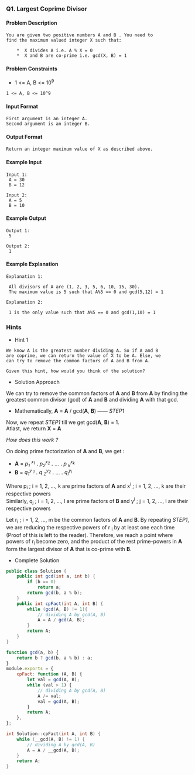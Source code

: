 ### Q1. Largest Coprime Divisor
#### Problem Description
```text
You are given two positive numbers A and B . You need to 
find the maximum valued integer X such that:

    *  X divides A i.e. A % X = 0
    *  X and B are co-prime i.e. gcd(X, B) = 1
```

#### Problem Constraints
* <p>1 &lt;= A, B &lt;= 10<sup>9</sup></p>
```text
1 <= A, B <= 10^9
```
#### Input Format
```text
First argument is an integer A.
Second argument is an integer B.
```
#### Output Format
```text
Return an integer maximum value of X as described above.
```
#### Example Input
```text
Input 1:
 A = 30
 B = 12

Input 2:
 A = 5
 B = 10
```
#### Example Output
```text
Output 1:
 5
 
Output 2:
 1
```
#### Example Explanation
```text
Explanation 1:

 All divisors of A are (1, 2, 3, 5, 6, 10, 15, 30). 
 The maximum value is 5 such that A%5 == 0 and gcd(5,12) = 1

Explanation 2:

 1 is the only value such that A%5 == 0 and gcd(1,10) = 1
```
### Hints
* Hint 1
```text
We know A is the greatest number dividing A. So if A and B 
are coprime, we can return the value of X to be A. Else, we 
can try to remove the common factors of A and B from A.

Given this hint, how would you think of the solution?
```
* Solution Approach

<div><p>We can try to remove the common factors of 
<strong>A</strong> and <strong>B</strong> from 
<strong>A</strong> by finding the greatest common 
divisor (gcd) of <strong>A</strong> and 
<strong>B</strong> and dividing 
<strong>A</strong> with that gcd.</p>
<ul>
  <li>Mathematically, <strong>A</strong> = 
<strong>A</strong> / gcd(<strong>A</strong>, 
<strong>B</strong>) —— <em>STEP1</em></li>
</ul>
<p>Now, we repeat <em>STEP1</em> till we get 
gcd(<strong>A</strong>, <strong>B</strong>) = 1.<br>
Atlast, we return <strong>X</strong> = 
<strong>A</strong></p>
<p><em>How does this work ?</em></p>
<p>On doing prime factorization of <strong>A</strong> 
and <strong>B</strong>, we get :</p>
<ul>
  <li><strong>A</strong> = <em>p<sub>1</sub>
    <sup>x<sub>1</sub></sup></em> <strong>.</strong> 
    <em>p<sub>2</sub><sup>x<sub>2</sub></sup></em> 
    <strong>.</strong> …   <strong>.</strong> <em>p
    <sub>k</sub><sup>x<sub>k</sub></sup></em></li>
  <li><strong>B</strong> = <em>q<sub>1</sub><sup>y
    <sub>1</sub></sup></em> <strong>.</strong> <em>q
    <sub>2</sub><sup>y<sub>2</sub></sup></em> 
    <strong>.</strong> … <strong>.</strong> 
    <em>q<sub>l</sub><sup>y<sub>l</sub></sup></em></li>
</ul>
<p>Where p<sub>i</sub> ; i = 1, 2, ..., k are prime factors 
of <strong>A</strong> and x<sup>i</sup> ; i = 1, 2, …, k 
are their respective powers<br>
Similarly, q<sub>j</sub> ; i = 1, 2, ..., l are prime factors 
of <strong>B</strong> and y<sup>i</sup> ; j = 1, 2, …, l are 
their respective powers</p>
<p>Let r<sub>i</sub> ; i = 1, 2, ..., m be the common factors 
of <strong>A</strong> and <strong>B</strong>. By repeating 
<em>STEP1</em>, we are reducing the respective powers of r
<sub>i</sub> by at least one each time (Proof of this is 
left to the reader). Therefore, we reach a point where 
powers of r<sub>i</sub> become zero, and the product of 
the rest prime-powers in <strong>A</strong> form the largest 
divisor of <strong>A</strong> that is co-prime with 
<strong>B</strong>.</p></div>

* Complete Solution
```java
public class Solution {
    public int gcd(int a, int b) {
        if (b == 0)
            return a;
        return gcd(b, a % b);
    }
    public int cpFact(int A, int B) {
        while (gcd(A, B) != 1){
            // dividing A by gcd(A, B)
            A = A / gcd(A, B);
        }
        return A;
    }
}
```

```javascript
function gcd(a, b) {
    return b ? gcd(b, a % b) : a;
}
module.exports = {
    cpFact: function (A, B) {
        let val = gcd(A, B);
        while (val > 1) {
            // dividing A by gcd(A, B)
            A /= val;
            val = gcd(A, B);
        }
        return A;
    },
};
```

```cpp
int Solution::cpFact(int A, int B) {
    while (__gcd(A, B) != 1) {
        // dividing A by gcd(A, B)
        A = A / __gcd(A, B);
    }
    return A;
}
```
